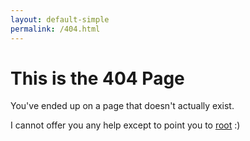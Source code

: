 ```yaml
---
layout: default-simple
permalink: /404.html
---
```


# This is the 404 Page

You've ended up on a page that doesn't actually exist.

I cannot offer you any help except to point you to [root](/) :)
